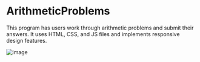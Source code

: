 # ArithmeticProblems
This program has users work through arithmetic problems and submit their answers. 
It uses HTML, CSS, and JS files and implements responsive design features. 

![image](https://user-images.githubusercontent.com/78389922/209421175-992a9b35-200e-49b3-bd39-5d22c6888bbf.png)
